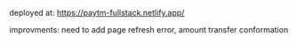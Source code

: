 deployed at: https://paytm-fullstack.netlify.app/

improvments: need to add page refresh error, amount transfer conformation
